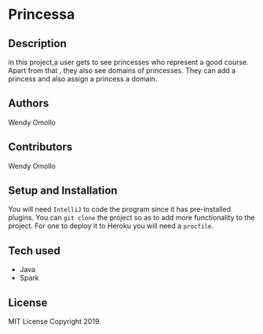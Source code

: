 # Princessa

## Description
in this project,a user gets to see princesses who represent a good course.
Apart from that , they also see domains of princesses.
They can add a princess and also assign a princess a domain.

## Authors
Wendy Omollo

## Contributors
Wendy Omollo

## Setup and Installation
You will need ``IntelliJ`` to code the program since it has pre-installed plugins.
You can ``git clone`` the project so as to add more functionality to the project.
For one to deploy it to Heroku you will need a ``procfile``.

## Tech used
* Java
* Spark 

## License
MIT License
Copyright 2019.